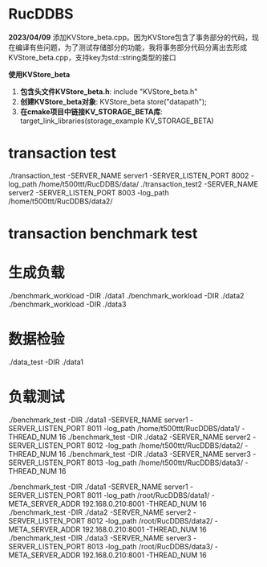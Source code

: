 # RucDDBS

**2023/04/09** 添加KVStore_beta.cpp。因为KVStore包含了事务部分的代码，现在编译有些问题，为了测试存储部分的功能，我将事务部分代码分离出去形成KVStore_beta.cpp，支持key为std::string类型的接口

**使用KVStore_beta**

1. **包含头文件KVStore_beta.h**: include "KVStore_beta.h"
2. **创建KVStore_beta对象**: KVStore_beta store("datapath");
3. **在cmake项目中链接KV_STORAGE_BETA库**:  target_link_libraries(storage_example KV_STORAGE_BETA)

# transaction test
./transaction_test -SERVER_NAME server1 -SERVER_LISTEN_PORT 8002 -log_path /home/t500ttt/RucDDBS/data/
./transaction_test2 -SERVER_NAME server2 -SERVER_LISTEN_PORT 8003 -log_path /home/t500ttt/RucDDBS/data2/

# transaction benchmark test
# 生成负载
./benchmark_workload -DIR ./data1
./benchmark_workload -DIR ./data2
./benchmark_workload -DIR ./data3

# 数据检验
./data_test -DIR ./data1

# 负载测试
./benchmark_test -DIR ./data1 -SERVER_NAME server1 -SERVER_LISTEN_PORT 8011 -log_path /home/t500ttt/RucDDBS/data1/ -THREAD_NUM 16
./benchmark_test -DIR ./data2 -SERVER_NAME server2 -SERVER_LISTEN_PORT 8012 -log_path /home/t500ttt/RucDDBS/data2/ -THREAD_NUM 16
./benchmark_test -DIR ./data3 -SERVER_NAME server3 -SERVER_LISTEN_PORT 8013 -log_path /home/t500ttt/RucDDBS/data3/ -THREAD_NUM 16

./benchmark_test -DIR ./data1 -SERVER_NAME server1 -SERVER_LISTEN_PORT 8011 -log_path /root/RucDDBS/data1/ -META_SERVER_ADDR 192.168.0.210:8001 -THREAD_NUM 16 
./benchmark_test -DIR ./data2 -SERVER_NAME server2 -SERVER_LISTEN_PORT 8012 -log_path /root/RucDDBS/data2/ -META_SERVER_ADDR 192.168.0.210:8001 -THREAD_NUM 16 
./benchmark_test -DIR ./data3 -SERVER_NAME server3 -SERVER_LISTEN_PORT 8013 -log_path /root/RucDDBS/data3/ -META_SERVER_ADDR 192.168.0.210:8001 -THREAD_NUM 16 
